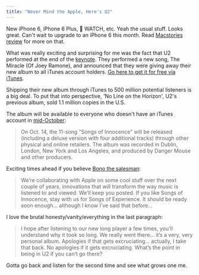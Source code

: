 ```yaml
---
title: "Never Mind the Apple, Here's U2"
---
```

<p>New iPhone 6, iPhone 6 Plus,  WATCH, etc. Yeah the usual stuff. Looks great. Can't wait to upgrade to an iPhone 6 this month. Read <a href="http://www.macstories.net/news/iphone-6-and-iphone-6-plus-our-complete-overview/">Macstories review</a> for more on that.</p>
<p>What was really exciting and surprising for me was the fact that U2 performed at the end of the <a href="http://www.apple.com/live/2014-sept-event/">keynote</a>. They performed a new song, The Miracle (Of Joey Ramone), and announced that they were giving away their new album to all iTunes account holders. <a href="https://itunes.apple.com/ca/album/songs-of-innocence/id915794155">Go here to get it for free via iTunes</a>.</p>
<p>Shipping their new album through iTunes to 500 million potential listeners is a big deal. To put that into perspective, 'No Line on the Horizon', U2's previous album, sold 1.1 million copies in the U.S.</p>
<p>The album will be available to everyone who doesn't have an iTunes account in <a href="http://blogs.wsj.com/speakeasy/2014/09/09/u2-apple-and-the-deal-behind-getting-songs-of-innocence-free-of-charge/?utm_content=buffer7c7f1&amp;utm_medium=social&amp;utm_source=twitter.com&amp;utm_campaign=buffer">mid-October</a>:</p>
<blockquote><p>
  On Oct. 14, the 11-song “Songs of Innocence” will be released (including a deluxe version with four additional tracks) through other physical and online retailers. The album was recorded in Dublin, London, New York and Los Angeles, and produced by Danger Mouse and other producers.
</p></blockquote>
<p>Exciting times ahead if you believe <a href="http://www.u2.com/news/title/remember-us">Bono the salesman</a>:</p>
<blockquote><p>
  We’re collaborating with Apple on some cool stuff over the next couple of years, innovations that will transform the way music is listened to and viewed. We’ll keep you posted. If you like Songs of Innocence,  stay with us for Songs of Experience. It should be ready soon enough… although I know I’ve said that before…
</p></blockquote>
<p>I love the brutal honesty/vanity/everything in the last paragraph:</p>
<blockquote><p>
  I hope after listening to our new long player a few times, you’ll understand why it took so long. We really went there… it’s a very, very personal album. Apologies if that gets excruciating… actually, I take that back. No apologies if it gets excruciating. What’s the point in being in U2 if you can’t go there?
</p></blockquote>
<p>Gotta go back and listen for the second time and see what grows one me.</p>
